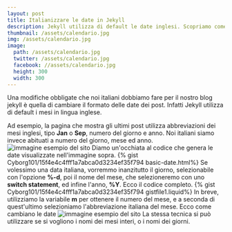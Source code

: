 ```yaml
---
layout: post
title: Italianizzare le date in Jekyll
description: Jekyll utilizza di default le date inglesi. Scopriamo come cambiarle in modo da mostrare date italiane.
thumbnail: /assets/calendario.jpg
img: /assets/calendario.jpg
image:
  path: /assets/calendario.jpg
  twitter: /assets/calendario.jpg
  facebook: //assets/calendario.jpg
  height: 300
  width: 300
---
```


Una modifiche obbligate che noi italiani dobbiamo fare per il nostro blog jekyll è quella di cambiare il formato delle date dei post. Infatti Jekyll utilizza di default i mesi in lingua inglese.
<!-- more -->
Ad esempio, la pagina che mostra gli ultimi post utilizza abbreviazioni dei mesi inglesi, tipo **Jan** o **Sep**, numero del giorno e anno. Noi italiani siamo invece abituati a numero del giorno, mese ed anno.
<img src="{{ site.url }}/assets/date-inglesi-brevi.png" alt="immagine esempio del sito"/>
Diamo un'occhiata al codice che genera le date visualizzate nell'immagine sopra.
{% gist Cyborg101/15f4e4c4fff1a7abca0d3234ef35f794 basic-date.html%}
Se volessimo una data italiana, vorremmo inanzitutto il giorno, selezionabile con l'opzione **%-d**, poi il nome del mese, che selezioneremo con uno **switch statement**, ed infine l'anno, **%Y**.
Ecco il codice completo.
{% gist Cyborg101/15f4e4c4fff1a7abca0d3234ef35f794 gistfile1.liquid%}
In breve, utilizziamo la variabile **m** per ottenere il numero del mese, e a seconda di quest'ultimo selezioniamo l'abbreviazione italiana del mese.
Ecco come cambiano le date
<img src="{{ site.url }}/assets/date-italiane-brevi.png" alt="immagine esempio del sito"/>
La stessa tecnica si può utilizzare se si vogliono i nomi dei mesi interi, o i nomi dei giorni.
